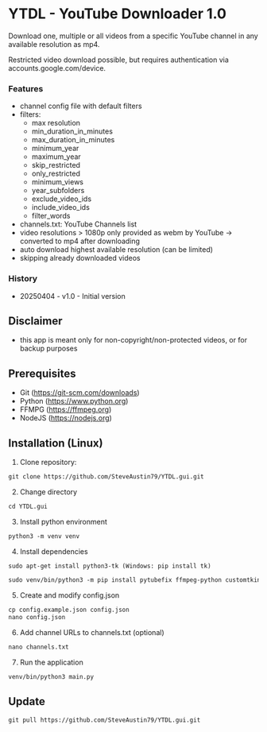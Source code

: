 # YTDL - YouTube Downloader 1.0
Download one, multiple or all videos from a specific YouTube channel in any available resolution as mp4.

Restricted video download possible, but requires authentication via accounts.google.com/device.

### Features
- channel config file with default filters
- filters:
    - max resolution
    - min_duration_in_minutes
    - max_duration_in_minutes
    - minimum_year
    - maximum_year
    - skip_restricted
    - only_restricted
    - minimum_views
    - year_subfolders
    - exclude_video_ids
    - include_video_ids
    - filter_words
- channels.txt: YouTube Channels list
- video resolutions > 1080p only provided as webm by YouTube -> converted to mp4 after downloading
- auto download highest available resolution (can be limited)
- skipping already downloaded videos

### History
- 20250404 - v1.0 - Initial version

## Disclaimer
- this app is meant only for non-copyright/non-protected videos, or for backup purposes

## Prerequisites
- Git (https://git-scm.com/downloads)
- Python (https://www.python.org)
- FFMPG (https://ffmpeg.org)
- NodeJS (https://nodejs.org)

## Installation (Linux)
1. Clone repository:
```diff
git clone https://github.com/SteveAustin79/YTDL.gui.git
```
2. Change directory
```diff
cd YTDL.gui
```
3. Install python environment
```diff
python3 -m venv venv
```
4. Install dependencies
```diff
sudo apt-get install python3-tk (Windows: pip install tk)
```
```diff
sudo venv/bin/python3 -m pip install pytubefix ffmpeg-python customtkinter pillow requests
```
5. Create and modify config.json
```diff
cp config.example.json config.json
nano config.json
```
6. Add channel URLs to channels.txt (optional)
```diff
nano channels.txt
```
7. Run the application
```diff
venv/bin/python3 main.py
```

## Update
```diff
git pull https://github.com/SteveAustin79/YTDL.gui.git
```
